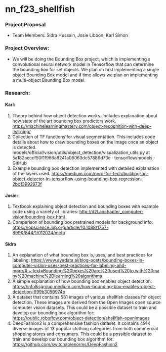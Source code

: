 # nn_f23_shellfish

### Project Proposal
- Team Members: Sidra Hussain, Josie Libbon, Karl Simon
### Project Overview: 
- We will be doing the Bounding Box project, which is implementing a convolutional neural network model in Tensorflow that can determine the bounding box for set objects. We plan on first implementing a single object Bounding Box model and if time allows we plan on implementing a multi-object Bounding Box model.

### Research: 
#### Karl:
1. Theory behind how object detection works. Includes explanation about how state of the art bounding box predictors work. https://machinelearningmastery.com/object-recognition-with-deep-learning/
2. Collection of TF functions for visual segmentation. This includes code details about how to draw bounding boxes on the image once an object is detected. models/official/vision/utils/object_detection/visualization_utils.py at 5a182aeccf50f1f966a8241a06063dc57886d73e · tensorflow/models · GitHub
3. Example bounding box detection implemented with detailed explanation of the layers used. https://medium.com/nerd-for-tech/building-an-object-detector-in-tensorflow-using-bounding-box-regression-2bc13992973f
#### Josie:
1. Textbook explaining object detection and bounding boxes with example code using a variety of libraries: http://d2l.ai/chapter_computer-vision/bounding-box.html
2. Comparison of bounding box pretrained models for background info: https://iopscience.iop.org/article/10.1088/1757-899X/844/1/012024/meta
#### Sidra 
1. An explanation of what bounding box is, uses, and best practices for labeling: https://www.ayadata.ai/blog-posts/bounding-boxes-in-computer-vision-uses-best-practices-for-labeling-and-more/#:~:text=Bounding%20boxes%20are%20used%20to,with%20many%20machine%2Dlearning%20algorithms 
2. A simple explanation of how bounding box enables object detection: https://infolksgroup.medium.com/how-bounding-box-enables-object-detection-999b3059974e 
3. A dataset that contains 581 images of various shellfish classes for object detection. These images are derived from the Open Images open source computer vision datasets. This could be a possible dataset to train and develop our bounding box algorithm for: https://public.roboflow.com/object-detection/shellfish-openimages 
4. DeepFashion2 is a comprehensive fashion dataset. It contains 491K diverse images of 13 popular clothing categories from both commercial shopping stores and consumers. This could be a possible dataset to train and develop our bounding box algorithm for: https://github.com/switchablenorms/DeepFashion2 
